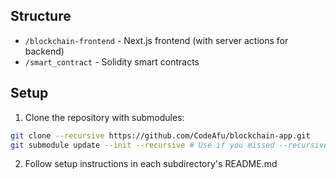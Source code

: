 ## Structure

- `/blockchain-frontend` - Next.js frontend (with server actions for backend)
- `/smart_contract` - Solidity smart contracts

## Setup

1. Clone the repository with submodules:

```bash
git clone --recursive https://github.com/CodeAfu/blockchain-app.git
git submodule update --init --recursive # Use if you missed --recursive on clone
```

2. Follow setup instructions in each subdirectory's README.md
